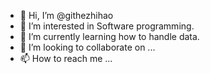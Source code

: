 - 👋 Hi, I’m @githezhihao
- 👀 I’m interested in Software programming.
- 🌱 I’m currently learning how to handle data.
- 💞️ I’m looking to collaborate on ...
- 📫 How to reach me ...

<!---
githezhihao/githezhihao is a ✨ special ✨ repository because its `README.md` (this file) appears on your GitHub profile.
You can click the Preview link to take a look at your changes.
--->
